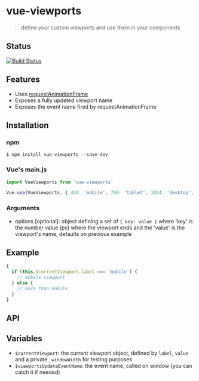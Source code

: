 # vue-viewports

> define your custom viewports and use them in your components

## Status

[![Build Status](https://travis-ci.org/scaccogatto/vue-viewports.svg?branch=master)](https://travis-ci.org/scaccogatto/vue-viewports)

## Features

- Uses [requestAnimationFrame](https://developer.mozilla.org/en-US/docs/Web/API/window/requestAnimationFrame)
- Exposes a fully updated viewport name
- Exposes the event name fired by requestAnimationFrame

## Installation

### npm
```
$ npm install vue-viewports --save-dev
```

### Vue's main.js
```js
import VueViewports from 'vue-viewports'

Vue.use(VueViewports, { 420: 'mobile', 768: 'tablet', 1024: 'desktop', 1920: 'hd-desktop', 2560: 'qhd-desktop', 3840: 'uhd-desktop' })
```
### Arguments
- options [optional]: object defining a set of `{ key: value }` where 'key' is the number value (px) where the viewport ends and the 'value' is the viewport's name, defaults on previous example

## Example
```js
{
  if (this.$currentViewport.label === 'mobile') {
    // mobile viewport
  } else {
    // more than mobile
  }
}
```

## API

## Variables
- `$currentViewport`: the current viewport object, defined by `label`, `value` and a private `_windowWidth` for testing purposes
- `$viewportsUpdateEventName`: the event name, called on window (you can catch it if needed)
